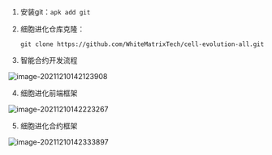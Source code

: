 1. 安装git：``` apk add git ```

2. 细胞进化仓库克隆：

   ```git clone https://github.com/WhiteMatrixTech/cell-evolution-all.git```

3. 智能合约开发流程

![image-20211210142123908](./image/image-20211210142123908.png)

4. 细胞进化前端框架

![image-20211210142223267](./image/image-20211210142223267.png)

5. 细胞进化合约框架

![image-20211210142333897](./image/image-20211210142333897.png)

